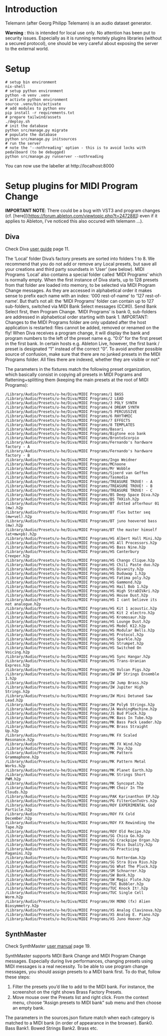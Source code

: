 # Introduction

Telemann (after Georg Philipp Telemann) is an audio dataset generator. 

__Warning__ : this is intended for local use only. No attention has been put to security issues. Especially as it is running remotely plugins libraries (without a secured protocol), one should be very careful about exposing the server to the external world.

# Setup

```
# setup bin environment
nix-shell
# setup python environment
python -m venv .venv
# activte python environment
source .venv/bin/activate
# add modules to python env
pip install -r requirements.txt 
# prepare tailwind/assets
./deploy.sh
# init the database
python src/manage.py migrate
# populate the database
python src/manage.py initsources
# run the server
# note the '--nothreading' option - this is to avoid locks with pedalboard (to be debugged)
python src/manage.py runserver --nothreading
```

You can now use the labeller at http://localhost:8000

# Setup plugins for MIDI Program Change

__IMPORTANT NOTE__: There could be a bug with VST3 and program changes (cf. [here][(https://forum.ableton.com/viewtopic.php?t=247288]) even if it applies to Ableton, I've noticed this also occured with telemann ...). 

## Diva

Check Diva [user guide](https://u-he.com/downloads/manuals/plugins/diva/Diva-user-guide.pdf) page 11.


The ‘Local’ folder
Diva’s factory presets are sorted into folders 1 to 8. We recommend that you do not add or remove
any Local presets, but save all your creations and third party soundsets in ‘User’ (see below).
MIDI Programs
‘Local’ also contains a special folder called ‘MIDI Programs’ which is normally empty. When the first
instance of Diva starts, up to 128 presets from that folder are loaded into memory, to be selected
via MIDI Program Change messages. As they are accessed in alphabetical order it makes sense
to prefix each name with an index: ‘000 rest-of-name’ to ‘127 rest-of-name’.
But that’s not all: the ‘MIDI Programs’ folder can contain up to 127 sub-folders, switched via MIDI
Bank Select messages (CC#0). Send Bank Select first, then Program Change. ‘MIDI Programs’ is
bank 0, sub-folders are addressed in alphabetical order starting with bank 1.
IMPORTANT: Changes to the MIDI Programs folder are only updated after the host application is
restarted: files cannot be added, removed or renamed on the fly!
When Diva receives a program change, it will display the bank and program numbers to the left of
the preset name e.g. “0:0” for the first preset in the first bank. In certain hosts e.g. Ableton Live,
however, the first bank / preset is designated “1” instead of the correct “0”.
To avoid another possible source of confusion, make sure that there are no junked presets in the
MIDI Programs folder. All files there are indexed, whether they are visible or not"


The parameters in the fixtures match the following preset organization, which basically consist in copying all presets in MIDI Pograms and flattening+splitting them (keeping the main presets at the root of MIDI Programs):

```
/Library/Audio/Presets/u-he/Diva/MIDI Programs/1 BASS
/Library/Audio/Presets/u-he/Diva/MIDI Programs/2 LEAD
/Library/Audio/Presets/u-he/Diva/MIDI Programs/3 POLY SYNTH
/Library/Audio/Presets/u-he/Diva/MIDI Programs/4 DREAM SYNTH
/Library/Audio/Presets/u-he/Diva/MIDI Programs/5 PERCUSSIVE
/Library/Audio/Presets/u-he/Diva/MIDI Programs/6 RHYTHMIC
/Library/Audio/Presets/u-he/Diva/MIDI Programs/7 EFFECTS
/Library/Audio/Presets/u-he/Diva/MIDI Programs/8 TEMPLATES
/Library/Audio/Presets/u-he/Diva/MIDI Programs/Basari
/Library/Audio/Presets/u-he/Diva/MIDI Programs/Bigtone eco bank
/Library/Audio/Presets/u-he/Diva/MIDI Programs/BrontoScorpio
/Library/Audio/Presets/u-he/Diva/MIDI Programs/Fernando's hardware factory - A
/Library/Audio/Presets/u-he/Diva/MIDI Programs/Fernando's hardware factory - B
/Library/Audio/Presets/u-he/Diva/MIDI Programs/Ingo Weidner
/Library/Audio/Presets/u-he/Diva/MIDI Programs/MCnoone
/Library/Audio/Presets/u-he/Diva/MIDI Programs/Mr Wobble
/Library/Audio/Presets/u-he/Diva/MIDI Programs/Sjoerd van Geffen
/Library/Audio/Presets/u-he/Diva/MIDI Programs/Tasmodia
/Library/Audio/Presets/u-he/Diva/MIDI Programs/TREASURE TROVE! - A
/Library/Audio/Presets/u-he/Diva/MIDI Programs/TREASURE TROVE! - B
/Library/Audio/Presets/u-he/Diva/MIDI Programs/TREASURE TROVE! - C
/Library/Audio/Presets/u-he/Diva/MIDI Programs/BS Deep Space Diva.h2p
/Library/Audio/Presets/u-he/Diva/MIDI Programs/BS THXish.h2p
/Library/Audio/Presets/u-he/Diva/MIDI Programs/BT dotted afterhour 01 (mw).h2p
/Library/Audio/Presets/u-he/Diva/MIDI Programs/BT flex butter seq (mw+vel).h2p
/Library/Audio/Presets/u-he/Diva/MIDI Programs/BT juno hoovered bass (mw).h2p
/Library/Audio/Presets/u-he/Diva/MIDI Programs/BT the master himself (at+mw+pb).h2p
/Library/Audio/Presets/u-he/Diva/MIDI Programs/HS Albert Hall Mini.h2p
/Library/Audio/Presets/u-he/Diva/MIDI Programs/HS All Processors.h2p
/Library/Audio/Presets/u-he/Diva/MIDI Programs/HS Bass Nine.h2p
/Library/Audio/Presets/u-he/Diva/MIDI Programs/HS Canterbury Creeper.h2p
/Library/Audio/Presets/u-he/Diva/MIDI Programs/HS Chango Clique.h2p
/Library/Audio/Presets/u-he/Diva/MIDI Programs/HS Chili Paste duo.h2p
/Library/Audio/Presets/u-he/Diva/MIDI Programs/HS Divanity.h2p
/Library/Audio/Presets/u-he/Diva/MIDI Programs/HS Duduwap 1.h2p
/Library/Audio/Presets/u-he/Diva/MIDI Programs/HS Fatima poly.h2p
/Library/Audio/Presets/u-he/Diva/MIDI Programs/HS Gammond.h2p
/Library/Audio/Presets/u-he/Diva/MIDI Programs/HS Hail Bob 1.h2p
/Library/Audio/Presets/u-he/Diva/MIDI Programs/HS High StraDIVAri.h2p
/Library/Audio/Presets/u-he/Diva/MIDI Programs/HS House Dust.h2p
/Library/Audio/Presets/u-he/Diva/MIDI Programs/HS I cant believe its not analogue.h2p
/Library/Audio/Presets/u-he/Diva/MIDI Programs/HS Kit 1 acoustic.h2p
/Library/Audio/Presets/u-he/Diva/MIDI Programs/HS Kit 2 electro.h2p
/Library/Audio/Presets/u-he/Diva/MIDI Programs/HS Kromosaur.h2p
/Library/Audio/Presets/u-he/Diva/MIDI Programs/HS Lounge Dust.h2p
/Library/Audio/Presets/u-he/Diva/MIDI Programs/HS Model K12.h2p
/Library/Audio/Presets/u-he/Diva/MIDI Programs/HS Modular Bells.h2p
/Library/Audio/Presets/u-he/Diva/MIDI Programs/HS Protocol.h2p
/Library/Audio/Presets/u-he/Diva/MIDI Programs/HS Sparkle.h2p
/Library/Audio/Presets/u-he/Diva/MIDI Programs/HS Strumpet.h2p
/Library/Audio/Presets/u-he/Diva/MIDI Programs/HS Switched On Voicing.h2p
/Library/Audio/Presets/u-he/Diva/MIDI Programs/HS Sync Hangar.h2p
/Library/Audio/Presets/u-he/Diva/MIDI Programs/HS Trans-Uranian Express.h2p
/Library/Audio/Presets/u-he/Diva/MIDI Programs/HS Vulcan Pigs.h2p
/Library/Audio/Presets/u-he/Diva/MIDI Programs/IW BP Strings Ensemble 1.h2p
/Library/Audio/Presets/u-he/Diva/MIDI Programs/IW Jump Brass.h2p
/Library/Audio/Presets/u-he/Diva/MIDI Programs/IW Jupiter High Strings.h2p
/Library/Audio/Presets/u-he/Diva/MIDI Programs/IW Mini Detuned Saw Lead.h2p
/Library/Audio/Presets/u-he/Diva/MIDI Programs/IW Poly6 Strings.h2p
/Library/Audio/Presets/u-he/Diva/MIDI Programs/JA WashingMachine.h2p
/Library/Audio/Presets/u-he/Diva/MIDI Programs/JS Bud Pluck.h2p
/Library/Audio/Presets/u-he/Diva/MIDI Programs/MK Bass In Tube.h2p
/Library/Audio/Presets/u-he/Diva/MIDI Programs/MK Bass Pack Leader.h2p
/Library/Audio/Presets/u-he/Diva/MIDI Programs/MK Brass Straight Up.h2p
/Library/Audio/Presets/u-he/Diva/MIDI Programs/MK FX Scaled Resonance.h2p
/Library/Audio/Presets/u-he/Diva/MIDI Programs/MK FX Wind.h2p
/Library/Audio/Presets/u-he/Diva/MIDI Programs/MK Joy.h2p
/Library/Audio/Presets/u-he/Diva/MIDI Programs/MK Pattern Grammaphone.h2p
/Library/Audio/Presets/u-he/Diva/MIDI Programs/MK Pattern Metal Works.h2p
/Library/Audio/Presets/u-he/Diva/MIDI Programs/MK Planet Earth.h2p
/Library/Audio/Presets/u-he/Diva/MIDI Programs/MK Strings Short PWM.h2p
/Library/Audio/Presets/u-he/Diva/MIDI Programs/MK Syncopat.h2p
/Library/Audio/Presets/u-he/Diva/MIDI Programs/MM Choir In The Clouds.h2p
/Library/Audio/Presets/u-he/Diva/MIDI Programs/PAK Karinanthon EP.h2p
/Library/Audio/Presets/u-he/Diva/MIDI Programs/PG FilterConToUrs.h2p
/Library/Audio/Presets/u-he/Diva/MIDI Programs/ROY EXPERIMENTAL God Particle.h2p
/Library/Audio/Presets/u-he/Diva/MIDI Programs/ROY FX Cold December.h2p
/Library/Audio/Presets/u-he/Diva/MIDI Programs/ROY FX Rewinding the Tape.h2p
/Library/Audio/Presets/u-he/Diva/MIDI Programs/ROY Old Recipe.h2p
/Library/Audio/Presets/u-he/Diva/MIDI Programs/SG Chica Go.h2p
/Library/Audio/Presets/u-he/Diva/MIDI Programs/SG Crackpipe Organ.h2p
/Library/Audio/Presets/u-he/Diva/MIDI Programs/SG Miss Duality.h2p
/Library/Audio/Presets/u-he/Diva/MIDI Programs/SG Practicing Paganini.h2p
/Library/Audio/Presets/u-he/Diva/MIDI Programs/SG Rotterdam.h2p
/Library/Audio/Presets/u-he/Diva/MIDI Programs/SG Stra Diva Rius.h2p
/Library/Audio/Presets/u-he/Diva/MIDI Programs/SG What The Pluck.h2p
/Library/Audio/Presets/u-he/Diva/MIDI Programs/SM Schnarrer.h2p
/Library/Audio/Presets/u-he/Diva/MIDI Programs/SW Bonk.h2p
/Library/Audio/Presets/u-he/Diva/MIDI Programs/SW Magic Flute.h2p
/Library/Audio/Presets/u-he/Diva/MIDI Programs/TUC Bubbler.h2p
/Library/Audio/Presets/u-he/Diva/MIDI Programs/TUC Knock It!.h2p
/Library/Audio/Presets/u-he/Diva/MIDI Programs/TUC Single Cell Worm.h2p
/Library/Audio/Presets/u-he/Diva/MIDI Programs/XH MONO (fx) Alien Biosymmetry.h2p
/Library/Audio/Presets/u-he/Diva/MIDI Programs/XS Analog Clavinova.h2p
/Library/Audio/Presets/u-he/Diva/MIDI Programs/XS Analog E. Piano.h2p
/Library/Audio/Presets/u-he/Diva/MIDI Programs/XS Juno Hoover.h2p
```

## SynthMaster

Check SynthMaster [user manual](http://www.kv331audio.com/synthmaster/downloads/synthmasterusermanual.pdf) page 19.

SynthMaster supports MIDI Bank Change and MIDI Program Change messages. Especially during live
performances, changing presets using MIDI messages is a real necessity.
To be able to use program change messages, you should assign presets to a MIDI bank first. To do that,
follow these steps:
1. Filter the presets you’d like to add to the MIDI bank. For instance, the screenshot on the right shows Brass Factory Presets.
2. Move mouse over the Presets list and right click. From the context menu, choose “Assign presets to MIDI bank” sub menu and then choose an empty bank.


The parameters in the sources.json fixture match when each category is matched to a MIDI bank (in order of appearance in the browser).
Bank0. Bass
Bank1. Bowed Strings
Bank2. Brass
etc. 



